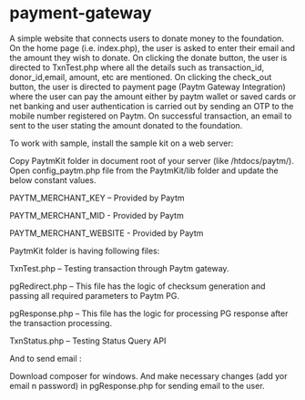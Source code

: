 # payment-gateway

A simple website that connects users to donate money to the foundation.
On the home page (i.e. index.php), the user is asked to enter their email and the amount they wish to donate.
On clicking the donate button, the user is directed to TxnTest.php where all the details such as transaction_id, donor_id,email, amount, etc are mentioned.
On clicking the check_out button, the user is directed to payment page (Paytm Gateway Integration) where the user can pay the amount either by paytm wallet or saved cards or net banking
and user authentication is carried out by sending an OTP to the mobile number registered on Paytm.
On successful transaction, an email to sent to the user stating the amount donated to the foundation.

To work with sample, install the sample kit on a web server:

Copy PaytmKit folder in document root of your server (like /htdocs/paytm/). 
Open config_paytm.php file from the PaytmKit/lib folder and update the below constant values.

PAYTM_MERCHANT_KEY – Provided by Paytm

PAYTM_MERCHANT_MID - Provided by Paytm

PAYTM_MERCHANT_WEBSITE - Provided by Paytm

PaytmKit folder is having following files:

TxnTest.php – Testing transaction through Paytm gateway.

pgRedirect.php – This file has the logic of checksum generation and passing all required parameters to Paytm PG.

pgResponse.php – This file has the logic for processing PG response after the transaction processing.

TxnStatus.php – Testing Status Query API

And to send email :

Download composer for windows. And make necessary changes (add yor email n password) in pgResponse.php for sending email to the user.
